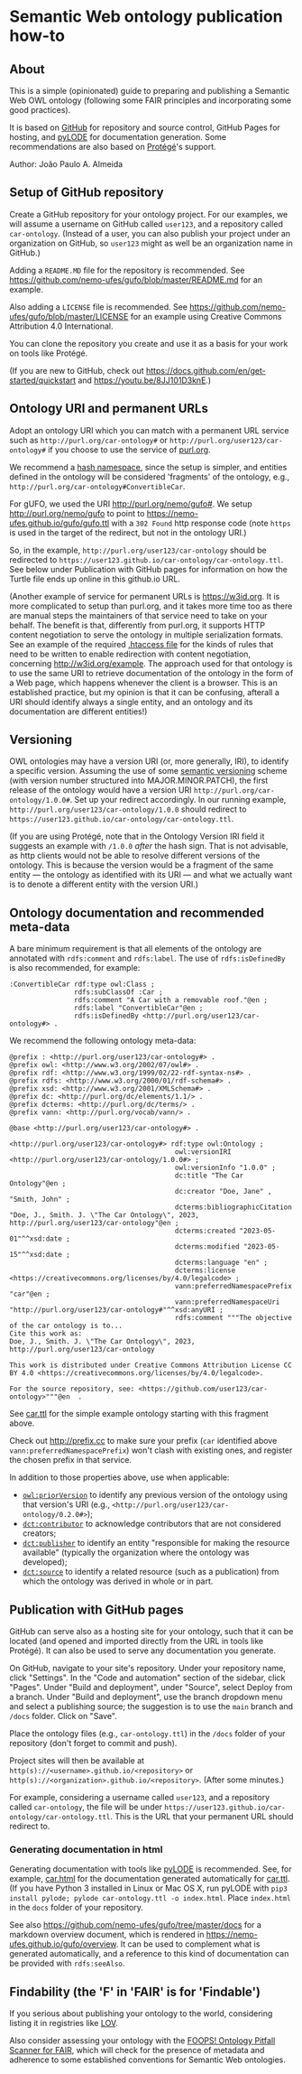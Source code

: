 # Semantic Web ontology publication how-to

## About

This is a simple (opinionated) guide to preparing and publishing a Semantic Web OWL ontology (following some FAIR principles and incorporating some good practices).

It is based on [GitHub](https://github.com) for repository and source control, GitHub Pages for hosting, and [pyLODE](https://github.com/RDFLib/pyLODE) for documentation generation. Some recommendations are also based on [Protégé](https://protege.stanford.edu)'s support.

Author: João Paulo A. Almeida

## Setup of GitHub repository

Create a GitHub repository for your ontology project. For our examples, we will assume a username on GitHub called `user123`, and a repository called `car-ontology`. (Instead of a user, you can also publish your project under an organization on GitHub, so `user123` might as well be an organization name in GitHub.)

Adding a `README.MD` file for the repository is recommended. See <https://github.com/nemo-ufes/gufo/blob/master/README.md> for an example.

Also adding a `LICENSE` file is recommended. See <https://github.com/nemo-ufes/gufo/blob/master/LICENSE> for an example using Creative Commons Attribution 4.0 International.

You can clone the repository you create and use it as a basis for your work on tools like Protégé.

(If you are new to GitHub, check out <https://docs.github.com/en/get-started/quickstart> and <https://youtu.be/8JJ101D3knE>.)

## Ontology URI and permanent URLs

Adopt an ontology URI which you can match with a permanent URL service such as `http://purl.org/car-ontology#` or `http://purl.org/user123/car-ontology#` if you choose to use the service of [purl.org](http://purl.org).

We recommend a [hash namespace](https://www.w3.org/TR/swbp-vocab-pub/#hash), since the setup is simpler, and entities defined in the ontology will be considered 'fragments' of the ontology, e.g., `http://purl.org/car-ontology#ConvertibleCar`.

For gUFO, we used the URI <http://purl.org/nemo/gufo#>. We setup <http://purl.org/nemo/gufo> to point to
<https://nemo-ufes.github.io/gufo/gufo.ttl> with a `302 Found` http response code (note `https` is used in the target of the redirect, but not in the ontology URI.)

So, in the example, `http://purl.org/user123/car-ontology` should be redirected to `https://user123.github.io/car-ontology/car-ontology.ttl`. See below under Publication with GitHub pages for information on how the Turtle file ends up online in this github.io URL.

(Another example of service for permanent URLs is <https://w3id.org>. It is more complicated to setup than purl.org, and it takes more time too as there are manual steps the maintainers of that service need to take on your behalf. The benefit is that, differently from purl.org, it supports HTTP content negotiation to serve the ontology in multiple serialization formats. See an example of the required [.htaccess file](https://github.com/perma-id/w3id.org/blob/79c131feba2bbf5248cc92d7a3f6515f741e8957/example/.htaccess) for the kinds of rules that need to be written to enable redirection with content negotiation, concerning <http://w3id.org/example>. The approach used for that ontology is to use the same URI to retrieve documentation of the ontology in the form of a Web page, which happens whenever the client is a browser. This is an established practice, but my opinion is that it can be confusing, afterall a URI should identify always a single entity, and an ontology and its documentation are different entities!)

## Versioning

OWL ontologies may have a version URI (or, more generally, IRI), to identify a specific version. Assuming the use of some [semantic versioning](https://semver.org) scheme (with version number structured into MAJOR.MINOR.PATCH), the first release of the ontology would have a version URI `http://purl.org/car-ontology/1.0.0#`. Set up your redirect accordingly. In our running example, `http://purl.org/user123/car-ontology/1.0.0` should redirect to `https://user123.github.io/car-ontology/car-ontology.ttl`.

(If you are using Protégé, note that in the Ontology Version IRI field it suggests an example with `/1.0.0` *after* the hash sign. That is not advisable, as http clients would not be able to resolve different versions of the ontology. This is because the version would be a fragment of the same entity — the ontology as identified with its URI — and what we actually want is to denote a different entity with the version URI.)

## Ontology documentation and recommended meta-data

A bare minimum requirement is that all elements of the ontology are annotated with `rdfs:comment` and `rdfs:label`. The use of `rdfs:isDefinedBy` is also recommended, for example:

```turtle
:ConvertibleCar rdf:type owl:Class ;
                rdfs:subClassOf :Car ;
                rdfs:comment "A Car with a removable roof."@en ;
                rdfs:label "ConvertibleCar"@en ;
                rdfs:isDefinedBy <http://purl.org/user123/car-ontology#> .
```

We recommend the following ontology meta-data:

```turtle
@prefix : <http://purl.org/user123/car-ontology#> .
@prefix owl: <http://www.w3.org/2002/07/owl#> .
@prefix rdf: <http://www.w3.org/1999/02/22-rdf-syntax-ns#> .
@prefix rdfs: <http://www.w3.org/2000/01/rdf-schema#> .
@prefix xsd: <http://www.w3.org/2001/XMLSchema#> .
@prefix dc: <http://purl.org/dc/elements/1.1/> .
@prefix dcterms: <http://purl.org/dc/terms/> .
@prefix vann: <http://purl.org/vocab/vann/> .

@base <http://purl.org/user123/car-ontology#> .

<http://purl.org/user123/car-ontology#> rdf:type owl:Ontology ;
                                         owl:versionIRI <http://purl.org/user123/car-ontology/1.0.0#> ;
                                         owl:versionInfo "1.0.0" ;
                                         dc:title "The Car Ontology"@en ;
                                         dc:creator "Doe, Jane" , "Smith, John" ;
                                         dcterms:bibliographicCitation "Doe, J., Smith. J. \"The Car Ontology\", 2023, http://purl.org/user123/car-ontology"@en ;
                                         dcterms:created "2023-05-01"^^xsd:date ;
                                         dcterms:modified "2023-05-15"^^xsd:date ;
                                         dcterms:language "en" ;
                                         dcterms:license <https://creativecommons.org/licenses/by/4.0/legalcode> ;
                                         vann:preferredNamespacePrefix "car"@en ;
                                         vann:preferredNamespaceUri "http://purl.org/user123/car-ontology#"^^xsd:anyURI ;
                                         rdfs:comment """The objective of the car ontology is to... 
Cite this work as: 
Doe, J., Smith. J. \"The Car Ontology\", 2023, http://purl.org/user123/car-ontology

This work is distributed under Creative Commons Attribution License CC BY 4.0 <https://creativecommons.org/licenses/by/4.0/legalcode>.

For the source repository, see: <https://github.com/user123/car-ontology>"""@en  .
```

See [car.ttl](car.ttl) for the simple example ontology starting with this fragment above.

Check out <http://prefix.cc> to make sure your prefix (`car` identified above `vann:preferredNamespacePrefix`) won't clash with existing ones, and register the chosen prefix in that service.

In addition to those properties above, use when applicable:

* [`owl:priorVersion`](https://www.w3.org/TR/owl-ref/#priorVersion-def) to identify any previous version of the ontology using that version's URI (e.g., `<http://purl.org/user123/car-ontology/0.2.0#>`);
* [`dct:contributor`](http://purl.org/dc/terms/contributor) to acknowledge contributors that are not considered creators;
* [`dct:publisher`](http://purl.org/dc/terms/publisher) to identify an entity "responsible for making the resource available" (typically the organization where the ontology was developed);
* [`dct:source`](http://purl.org/dc/terms/source) to identify a related resource (such as a publication) from which the ontology was derived in whole or in part.

## Publication with GitHub pages

GitHub can serve also as a hosting site for your ontology, such that it can be located (and opened and imported directly from the URL in tools like Protégé). It can also be used to serve any documentation you generate.

On GitHub, navigate to your site's repository.
Under your repository name, click "Settings".
In the "Code and automation" section of the sidebar, click "Pages".
Under "Build and deployment", under "Source", select Deploy from a branch.
Under "Build and deployment", use the branch dropdown menu and select a publishing source; the suggestion is to use the `main` branch and `/docs` folder. Click on "Save".

Place the ontology files (e.g., `car-ontology.ttl`) in the `/docs` folder of your repository (don't forget to commit and push).

Project sites will then be available at `http(s)://<username>.github.io/<repository>` or `http(s)://<organization>.github.io/<repository>`. (After some minutes.)

For example, considering a username called `user123`, and a repository called `car-ontology`, the file will be under `https://user123.github.io/car-ontology/car-ontology.ttl`. This is the URL that your permanent URL should redirect to.

### Generating documentation in html

Generating documentation with tools like [pyLODE](https://github.com/RDFLib/pyLODE) is recommended. See, for example, [car.html](car.html) for the documentation generated automatically for [car.ttl](car.ttl). (If you have Python 3 installed in Linux or Mac OS X, run pyLODE with `pip3 install pylode; pylode car-ontology.ttl -o index.html`. Place `index.html` in the `docs` folder of your repository.

See also <https://github.com/nemo-ufes/gufo/tree/master/docs> for a markdown overview document, which is rendered in <https://nemo-ufes.github.io/gufo/overview>. It can be used to complement what is generated automatically, and a reference to this kind of documentation can be provided with `rdfs:seeAlso`.

## Findability (the 'F' in 'FAIR' is for 'Findable')

If you serious about publishing your ontology to the world, considering listing it in registries like [LOV](https://lov.linkeddata.es/dataset/lov/suggest).

Also consider assessing your ontology with the [FOOPS! Ontology Pitfall Scanner for FAIR](https://foops.linkeddata.es/FAIR_validator.html), which will check for the presence of metadata and adherence to some established conventions for Semantic Web ontologies.
